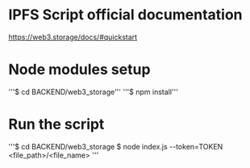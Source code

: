 # IPFS Script official documentation
https://web3.storage/docs/#quickstart

# Node modules setup
'''$ cd BACKEND/web3_storage'''
'''$ npm install'''

# Run the script
'''$ cd BACKEND/web3_storage
$ node index.js --token=TOKEN <file_path>/<file_name> '''